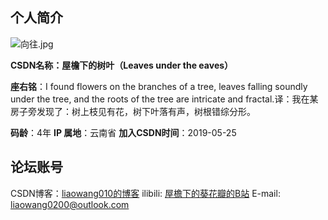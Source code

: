 ## 个人简介

![向往.jpg](https://github.com/harrybooter/csdnwriting/blob/b440981f8db06cd904d5883b3d112c37c0f6c0b1/image/%E5%90%91%E5%BE%80.jpg)

**CSDN名称：屋檐下的树叶（Leaves under the eaves）**

**座右铭**：I found flowers on the branches of a tree, leaves falling soundly under the tree, and the roots of the tree are intricate and fractal.译：我在某房子旁发现了：树上枝见有花，树下叶落有声，树根错综分形。

**码龄**：4年               **IP 属地**：云南省               **加入CSDN时间**：2019-05-25

## 论坛账号
CSDN博客：[liaowang010的博客](https://blog.csdn.net/liaowang010)                    ilibili: [屋檐下的葵花瓣的B站](https://space.bilibili.com/326438905)          E-mail: liaowang0200@outlook.com
